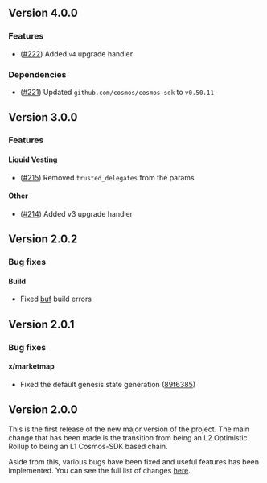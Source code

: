 <!--
All notable changes to this project will be documented in this file.
The format is based on [Keep a Changelog](https://keepachangelog.com/en/1.0.0/).
-->

## Version 4.0.0
### Features
- ([\#222](https://github.com/milkyway-labs/milkyway/pull/222)) Added `v4` upgrade handler

### Dependencies
- ([\#221](https://github.com/milkyway-labs/milkyway/pull/221)) Updated `github.com/cosmos/cosmos-sdk` to `v0.50.11`

## Version 3.0.0
### Features
#### Liquid Vesting
- ([\#215](https://github.com/milkyway-labs/milkyway/pull/215)) Removed `trusted_delegates` from the params

#### Other
- ([\#214](https://github.com/milkyway-labs/milkyway/pull/214)) Added v3 upgrade handler

## Version 2.0.2

### Bug fixes

#### Build

* Fixed [buf](https://buf.build) build errors

## Version 2.0.1

### Bug fixes

#### x/marketmap

* Fixed the default genesis state generation ([89f6385](https://github.com/milkyway-labs/milkyway/commit/89f638567af91e819e6ae3948823b55a24292d61))

## Version 2.0.0

This is the first release of the new major version of the project.
The main change that has been made is the transition from being an L2 Optimistic Rollup to being an L1 Cosmos-SDK based
chain.

Aside from this, various bugs have been fixed and useful features has been implemented. You can see the full list of
changes [here](https://github.com/milkyway-labs/milkyway/compare/v1.6.0...v2.0.0).